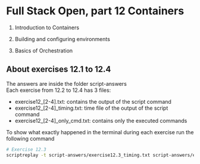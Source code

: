 # Full Stack Open, part 12 Containers

1. Introduction to Containers

2. Building and configuring environments

3. Basics of Orchestration

## About exercises 12.1 to 12.4

The answers are inside the folder script-answers </br>
Each exercise from 12.2 to 12.4 has 3 files:

- exercise12_[2-4].txt: contains the output of the script command
- exercise12_[2-4]_timing.txt: time file of the output of the script command
- exercise12_[2-4]_only_cmd.txt: contains only the executed commands

To show what exactly happened in the terminal during each exercise run the following command

```bash
# Exercise 12.3
scriptreplay -t script-answers/exercise12.3_timing.txt script-answers/exercise12.3.txt -m 0.2
```
